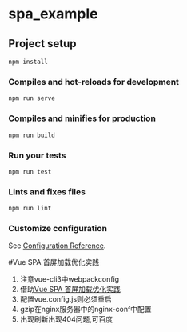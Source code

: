 # spa_example

## Project setup
```
npm install
```

### Compiles and hot-reloads for development
```
npm run serve
```

### Compiles and minifies for production
```
npm run build
```

### Run your tests
```
npm run test
```

### Lints and fixes files
```
npm run lint
```

### Customize configuration
See [Configuration Reference](https://cli.vuejs.org/config/).

#Vue SPA 首屏加载优化实践
1. 注意vue-cli3中webpackconfig
2. 借助[Vue SPA 首屏加载优化实践](https://juejin.im/post/5a291092518825293b50366d)
3. 配置vue.config.js则必须重启
4. gzip在nginx服务器中的nginx-conf中配置
5. 出现刷新出现404问题,可百度
